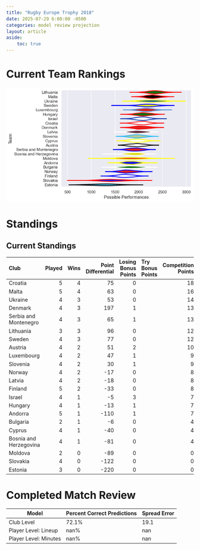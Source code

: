 ```yaml
---  
title: "Rugby Europe Trophy 2018"  
date: 2025-07-29 6:00:00 -0500  
categories: model review projection  
layout: article  
aside:  
    toc: true  
---
```

# Current Team Rankings


![Club Rankings](plots/rankings_Rugby_Europe_Trophy_2018.png)
# Standings

## Current Standings


| Club                   |   Played |   Wins |   Point Differential |   Losing Bonus Points | Try Bonus Points   |   Competition Points |
|:-----------------------|---------:|-------:|---------------------:|----------------------:|:-------------------|---------------------:|
| Croatia                |        5 |      4 |                   75 |                     0 |                    |                   18 |
| Malta                  |        5 |      4 |                   63 |                     0 |                    |                   16 |
| Ukraine                |        4 |      3 |                   53 |                     0 |                    |                   14 |
| Denmark                |        4 |      3 |                  197 |                     1 |                    |                   13 |
| Serbia and Montenegro  |        4 |      3 |                   65 |                     1 |                    |                   13 |
| Lithuania              |        3 |      3 |                   96 |                     0 |                    |                   12 |
| Sweden                 |        4 |      3 |                   77 |                     0 |                    |                   12 |
| Austria                |        4 |      2 |                   51 |                     2 |                    |                   10 |
| Luxembourg             |        4 |      2 |                   47 |                     1 |                    |                    9 |
| Slovenia               |        4 |      2 |                   30 |                     1 |                    |                    9 |
| Norway                 |        4 |      2 |                  -17 |                     0 |                    |                    8 |
| Latvia                 |        4 |      2 |                  -18 |                     0 |                    |                    8 |
| Finland                |        5 |      2 |                  -33 |                     0 |                    |                    8 |
| Israel                 |        4 |      1 |                   -5 |                     3 |                    |                    7 |
| Hungary                |        4 |      1 |                  -13 |                     1 |                    |                    7 |
| Andorra                |        5 |      1 |                 -110 |                     1 |                    |                    7 |
| Bulgaria               |        2 |      1 |                   -6 |                     0 |                    |                    4 |
| Cyprus                 |        4 |      1 |                  -40 |                     0 |                    |                    4 |
| Bosnia and Herzegovina |        4 |      1 |                  -81 |                     0 |                    |                    4 |
| Moldova                |        2 |      0 |                  -89 |                     0 |                    |                    0 |
| Slovakia               |        4 |      0 |                 -122 |                     0 |                    |                    0 |
| Estonia                |        3 |      0 |                 -220 |                     0 |                    |                    0 |



# Completed Match Review


| Model | Percent Correct Predictions | Spread Error |
| ------ | ------ | ------ |
| Club Level | 72.1% | 19.1 |
| Player Level: Lineup | nan% | nan |
| Player Level: Minutes | nan% | nan |

